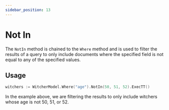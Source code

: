 ```yaml
---
sidebar_position: 13
---
```


# Not In

The `NotIn` method is chained to the `Where` method and is used to filter the results of a query to only include documents where the specified field is not equal to any of the specified values.

## Usage

```go
witchers := WitcherModel.Where("age").NotIn(50, 51, 52).ExecTT()
```

In the example above, we are filtering the results to only include witchers whose age is not 50, 51, or 52.

